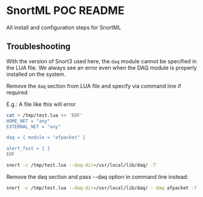 # SnortML POC README

All install and configuration steps for SnortML

## Troubleshooting

With the version of Snort3 used here, the `daq` module cannot be specified in the LUA file.
We always see an error even when the DAQ module is properly installed on the system.

Remove the `daq` section from LUA file and specify via command line if required

E.g.:
A file like this will error
```bash
cat > /tmp/test.lua << 'EOF'
HOME_NET = "any"
EXTERNAL_NET = "any"

daq = { module = "afpacket" }

alert_fast = { }
EOF

snort -c /tmp/test.lua --daq-dir=/usr/local/lib/daq/ -T

```

Remove the daq section and pass --daq option in command line instead:

```bash
snort -c /tmp/test.lua --daq-dir=/usr/local/lib/daq/ --daq afpacket -T
```
